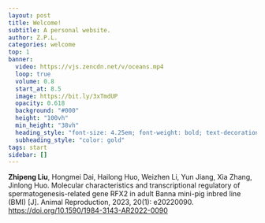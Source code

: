 ```yaml
---
layout: post
title: Welcome!
subtitle: A personal website.
author: Z.P.L.
categories: welcome
top: 1
banner:
  video: https://vjs.zencdn.net/v/oceans.mp4
  loop: true
  volume: 0.8
  start_at: 8.5
  image: https://bit.ly/3xTmdUP
  opacity: 0.618
  background: "#000"
  height: "100vh"
  min_height: "38vh"
  heading_style: "font-size: 4.25em; font-weight: bold; text-decoration: underline"
  subheading_style: "color: gold"
tags: start
sidebar: []
---
```


**Zhipeng Liu**, Hongmei Dai, Hailong Huo, Weizhen Li, Yun Jiang, Xia Zhang, Jinlong Huo. Molecular characteristics and transcriptional regulatory of spermatogenesis-related gene RFX2 in adult Banna mini-pig inbred line (BMI) [J]. Animal Reproduction, 2023, 20(1): e20220090. https://doi.org/10.1590/1984-3143-AR2022-0090
        
        
        
        
